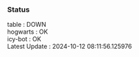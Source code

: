 ### Status


table : DOWN  
hogwarts : OK  
icy-bot : OK  
Latest Update : 2024-10-12 08:11:56.125976
